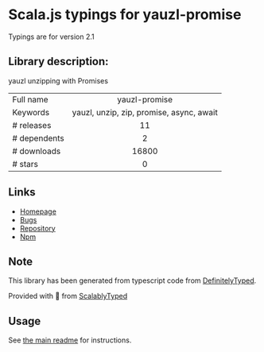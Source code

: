 
# Scala.js typings for yauzl-promise

Typings are for version 2.1

## Library description:
yauzl unzipping with Promises

|                    |                 |
| ------------------ | :-------------: |
| Full name          | yauzl-promise |
| Keywords           | yauzl, unzip, zip, promise, async, await |
| # releases         | 11 |
| # dependents       | 2 |
| # downloads        | 16800 |
| # stars            | 0 |

## Links
- [Homepage](https://github.com/overlookmotel/yauzl-promise#readme)
- [Bugs](https://github.com/overlookmotel/yauzl-promise/issues)
- [Repository](https://github.com/overlookmotel/yauzl-promise)
- [Npm](https://www.npmjs.com/package/yauzl-promise)
    


## Note
This library has been generated from typescript code from [DefinitelyTyped](https://definitelytyped.org).

Provided with :purple_heart: from [ScalablyTyped](https://github.com/oyvindberg/ScalablyTyped)

## Usage
See [the main readme](../../readme.md) for instructions.


